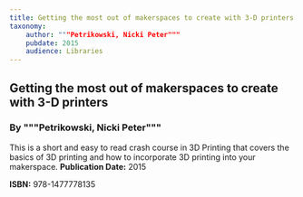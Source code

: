 ```yaml
---
title: Getting the most out of makerspaces to create with 3-D printers
taxonomy:
	author: """Petrikowski, Nicki Peter"""
	pubdate: 2015
	audience: Libraries
---
```

## Getting the most out of makerspaces to create with 3-D printers
### By """Petrikowski, Nicki Peter"""

This is a short and easy to read crash course in 3D Printing that covers the basics of 3D printing and how to incorporate 3D printing into your makerspace.
**Publication Date:** 2015

**ISBN:** 978-1477778135
